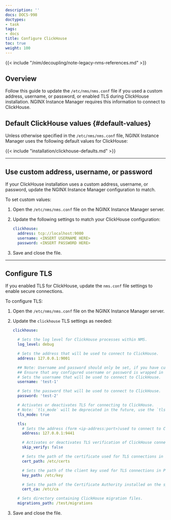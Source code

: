 ```yaml
---
description: ''
docs: DOCS-998
doctypes:
- task
tags:
- docs
title: Configure ClickHouse
toc: true
weight: 100
---
```


{{< include "/nim/decoupling/note-legacy-nms-references.md" >}}

## Overview

Follow this guide to update the `/etc/nms/nms.conf` file if you used a custom address, username, or password, or enabled TLS during ClickHouse installation. NGINX Instance Manager requires this information to connect to ClickHouse.

## Default ClickHouse values {#default-values}

Unless otherwise specified in the `/etc/nms/nms.conf` file, NGINX Instance Manager uses the following default values for ClickHouse:

{{< include "installation/clickhouse-defaults.md" >}}

---

## Use custom address, username, or password

If your ClickHouse installation uses a custom address, username, or password, update the NGINX Instance Manager configuration to match.

To set custom values:

1. Open the `/etc/nms/nms.conf` file on the NGINX Instance Manager server.
2. Update the following settings to match your ClickHouse configuration:

    ```yaml
    clickhouse:
      address: tcp://localhost:9000
      username: <INSERT USERNAME HERE>
      password: <INSERT PASSWORD HERE>
    ```

3. Save and close the file.

---

## Configure TLS

If you enabled TLS for ClickHouse, update the `nms.conf` file settings to enable secure connections.

To configure TLS:

1. Open the `/etc/nms/nms.conf` file on the NGINX Instance Manager server.
2. Update the `clickhouse` TLS settings as needed:

    ```yaml
    clickhouse:

      # Sets the log level for ClickHouse processes within NMS.
      log_level: debug

      # Sets the address that will be used to connect to ClickHouse.
      address: 127.0.0.1:9001

      ## Note: Username and password should only be set, if you have custom defined username and password for ClickHouse.
      ## Ensure that any configured username or password is wrapped in single quotes.
      # Sets the username that will be used to connect to ClickHouse.
      username: 'test-1'

      # Sets the password that will be used to connect to ClickHouse.
      password: 'test-2'

      # Activates or deactivates TLS for connecting to ClickHouse.
      # Note: `tls_mode` will be deprecated in the future, use the `tls` key to enable TLS connection for ClickHouse.
      tls_mode: true

      tls:
        # Sets the address (form <ip-address:port>)used to connect to ClickHouse with a TLS connection.
        address: 127.0.0.1:9441

        # Activates or deactivates TLS verification of ClickHouse connection.
        skip_verify: false

        # Sets the path of the certificate used for TLS connections in PEM encoded format.
        cert_path: /etc/certs

        # Sets the path of the client key used for TLS connections in PEM encoded format.
        key_path: /etc/key

        # Sets the path of the Certificate Authority installed on the system for verifying certificates.
        cert_ca: /etc/ca

      # Sets directory containing ClickHouse migration files.
      migrations_path: /test/migrations
    ```

3. Save and close the file.
